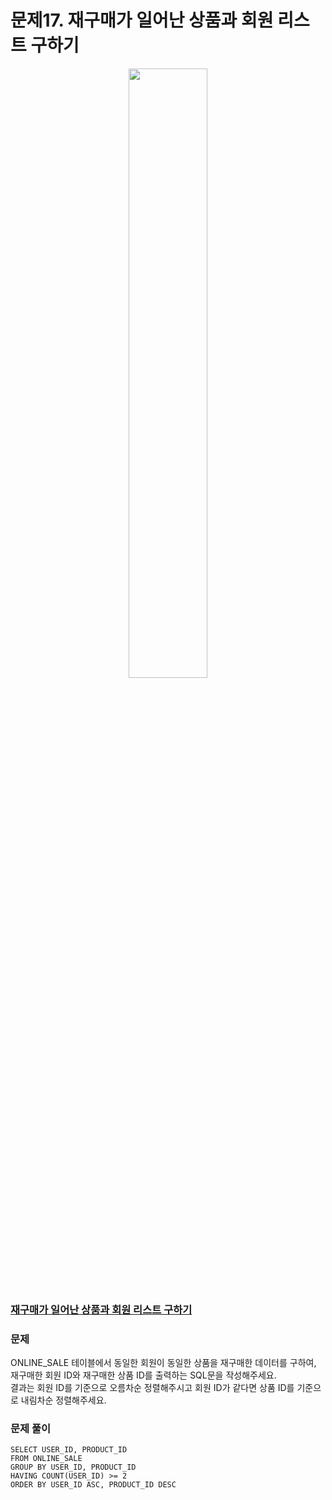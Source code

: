 # 문제17. 재구매가 일어난 상품과 회원 리스트 구하기
<center><img src="https://user-images.githubusercontent.com/77037338/210046724-5f984c66-80c3-4c70-9fdc-32371e86c30c.png" width="50%" height="50%"></center>

### [재구매가 일어난 상품과 회원 리스트 구하기](https://school.programmers.co.kr/learn/courses/30/lessons/131536)

### 문제
ONLINE_SALE 테이블에서 동일한 회원이 동일한 상품을 재구매한 데이터를 구하여, 재구매한 회원 ID와 재구매한 상품 ID를 출력하는 SQL문을 작성해주세요. <br>
결과는 회원 ID를 기준으로 오름차순 정렬해주시고 회원 ID가 같다면 상품 ID를 기준으로 내림차순 정렬해주세요.<br>

### 문제 풀이
```Mysql
SELECT USER_ID, PRODUCT_ID
FROM ONLINE_SALE
GROUP BY USER_ID, PRODUCT_ID
HAVING COUNT(USER_ID) >= 2
ORDER BY USER_ID ASC, PRODUCT_ID DESC
```
